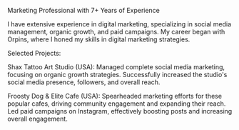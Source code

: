 Marketing Professional with 7+ Years of Experience

I have extensive experience in digital marketing, specializing in social media management, organic growth, and paid campaigns. My career began with Orpins, where I honed my skills in digital marketing strategies.

Selected Projects:

Shax Tattoo Art Studio (USA): Managed complete social media marketing, focusing on organic growth strategies. Successfully increased the studio's social media presence, followers, and overall reach.

Froosty Dog & Elite Cafe (USA): Spearheaded marketing efforts for these popular cafes, driving community engagement and expanding their reach. Led paid campaigns on Instagram, effectively boosting posts and increasing overall engagement.
